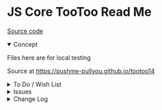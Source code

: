 # JS Core TooToo Read Me

[Source code](  )

<details open >

<summary>Concept</summary>

Files here are for local testing

Source at https://pushme-pullyou.github.io/tootoo14

</details>

<details>

<summary>To Do / Wish List</summary>


</details>

<details>

<summary>Issues</summary>


</details>

<details>

<summary>Change Log</summary>

## 2019-06-25 ~ Theo

* F - First commit of readme

</details>